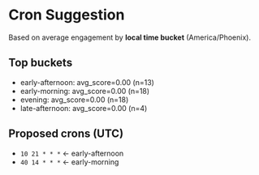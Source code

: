 # Cron Suggestion
Based on average engagement by **local time bucket** (America/Phoenix).

## Top buckets
- early-afternoon: avg_score=0.00 (n=13)
- early-morning: avg_score=0.00 (n=18)
- evening: avg_score=0.00 (n=18)
- late-afternoon: avg_score=0.00 (n=4)

## Proposed crons (UTC)
- `10 21 * * *`  ← early-afternoon
- `40 14 * * *`  ← early-morning